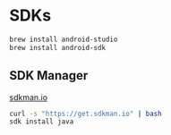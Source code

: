 # SDKs

```bash
brew install android-studio
brew install android-sdk
```

## SDK Manager

[sdkman.io](https://sdkman.io)

```bash
curl -s "https://get.sdkman.io" | bash
sdk install java
```
